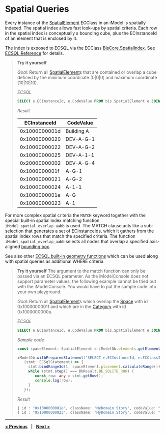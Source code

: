 # Spatial Queries

Every instance of the [SpatialElement](../../bis/domains/BisCore.ecschema.md#spatialelement) ECClass in an iModel is spatially indexed. The spatial index allows fast look-ups by spatial criteria. Each row in the spatial index is conceptually a bounding cube, plus the ECInstanceId of an element that is enclosed by it.

The index is exposed to ECSQL via the ECClass [BisCore.SpatialIndex](../../bis/domains/BisCore.ecschema.md#spatialindex). See [ECSQL Reference](../SpatialQueries.md) for details.

> **Try it yourself**
>
> *Goal:* Return all [SpatialElement](../../bis/domains/BisCore.ecschema.md#spatialelement)s that are contained or overlap a cube defined by the minimum coordinate (0|0|0) and maximum coordinate (10|10|10).
>
> *ECSQL*
> ```sql
> SELECT e.ECInstanceId, e.CodeValue FROM bis.SpatialElement e JOIN bis.SpatialIndex i ON e.ECInstanceId=i.ECInstanceId WHERE i.MinX<=10 AND i.MinY<=10 AND i.MinZ<=10 AND i.MaxX>=0 AND i.MaxY>=0 AND i.MaxZ>=0
> ```
>
> *Result*
>
> ECInstanceId | CodeValue
> --- | ---
> 0x1000000001d | Building A
> 0x10000000020 | DEV-A-G-1
> 0x10000000022 | DEV-A-G-2
> 0x10000000025 | DEV-A-1-1
> 0x20000000002 | DEV-A-G-4
> 0x1000000001f | A-G-1
> 0x10000000021 | A-G-2
> 0x10000000024 | A-1-1
> 0x1000000001e | A-G
> 0x10000000023 | A-1

For more complex spatial criteria the `MATCH` keyword together with the special built-in spatial index matching function `iModel_spatial_overlap_aabb` is used. The MATCH clause acts like a sub-selection that generates a set of ECInstanceIds, which it gathers from the spatial index rows that match the specified criteria.
The function `iModel_spatial_overlap_aabb` selects all nodes that overlap a specified axis-aligned [bounding box](../GeometrySqlFuncs.md#imodel_bbox).

See also other [ECSQL built-in geometry functions](../GeometrySqlFuncs.md) which can be used along with spatial queries as additional WHERE criteria.

> **Try it yourself**
> The argument to the match function can only be passed via an ECSQL parameter. As the iModelConsole does not support parameter values, the following example cannot be tried out with the iModelConsole. You would have to put the sample code into your own playground.
>
> *Goal:* Return all [SpatialElement](../../bis/domains/BisCore.ecschema.md#spatialelement)s which overlap the [Space](./MyDomain.ecschema.md#space) with id 0x1000000001f and which are in the [Category](../../bis/domains/BisCore.ecschema.md#category) with id 0x1000000000a.
>
> *ECSQL*
> ```sql
> SELECT e.ECInstanceId, e.CodeValue FROM bis.SpatialElement e JOIN bis.SpatialIndex i ON e.ECInstanceId=i.ECInstanceId WHERE i.ECInstanceId MATCH iModel_spatial_overlap_aabb(?) AND e.Category.Id=0x1000000000a
> ```
> *Sample code*
> ```ts
> const spaceElement: SpatialElement = iModelDb.elements.getElement("0x1000000001f") as SpatialElement;
>
> iModelDb.withPreparedStatement("SELECT e.ECInstanceId, e.ECClassId, e.CodeValue FROM bis.SpatialElement e JOIN bis.SpatialIndex i ON e.ECInstanceId=i.ECInstanceId WHERE i.ECInstanceId MATCH iModel_spatial_overlap_aabb(?) AND e.Category.Id=0x1000000000a",
>    (stmt: ECSqlStatement) => {
>      stmt.bindRange3d(1, spaceElement.placement.calculateRange());
>      while (stmt.step() === DbResult.BE_SQLITE_ROW) {
>         const row: any = stmt.getRow();
>         console.log(row);
>      }
>    });
>```
>
> *Result*
> ```ts
> { id : "0x1000000001e", className: "MyDomain.Story", codeValue: "A-G" }
> { id : "0x10000000023", className: "MyDomain.Story", codeValue: "A-1" }
> ```

---

[**< Previous**](./PolymorphicQueries.md) &nbsp; | &nbsp; [**Next >**](./MetaQueries.md)